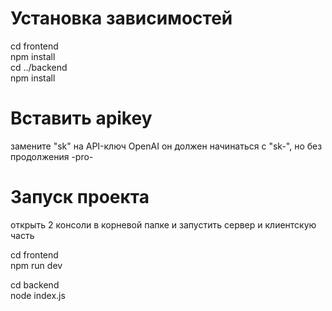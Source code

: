 # Установка зависимостей
cd frontend  
npm install  
cd ../backend  
npm install  
# Вставить apikey 
замените "sk" на API-ключ OpenAI он должен начинаться с "sk-", но без продолжения -pro-  
# Запуск проекта
открыть 2 консоли в корневой папке и запустить сервер и клиентскую часть  
  
cd frontend  
npm run dev  
  
cd backend  
node index.js  
